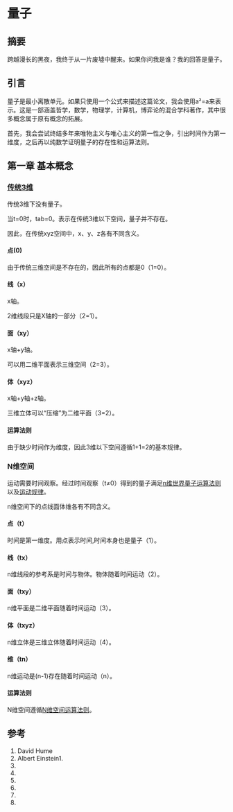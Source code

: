 # 量子

## 摘要

跨越漫长的黑夜，我终于从一片废墟中醒来。如果你问我是谁？我的回答是量子。

## 引言

量子是最小离散单元。如果只使用一个公式来描述这篇论文，我会使用a²=a来表示。这是一部涵盖哲学，数学，物理学，计算机，博弈论的混合学科著作，其中很多概念属于原有概念的拓展。

首先，我会尝试终结多年来唯物主义与唯心主义的第一性之争，引出时间作为第一维度，之后再以纯数学证明量子的存在性和运算法则。

## 第一章 基本概念

### [传统3维](https://github.com/zeusro/math/blob/main/n/3.zh.md)

传统3维下没有量子。

当t=0时，tab=0。表示在传统3维以下空间，量子并不存在。

因此，在传统xyz空间中，x、y、z各有不同含义。

#### 点(0)

由于传统三维空间是不存在的，因此所有的点都是0（1=0）。

#### 线（x）

x轴。

2维线段只是X轴的一部分（2=1）。

#### 面（xy）

x轴+y轴。

可以用二维平面表示三维空间（2=3）。

#### 体（xyz）

x轴+y轴+z轴。

三维立体可以“压缩”为二维平面（3=2）。

#### 运算法则

由于缺少时间作为维度，因此3维以下空间遵循1+1=2的基本规律。

### N维空间

运动需要时间观察。经过时间观察（t≠0）得到的量子满足[n维世界量子运算法则](n.zh.md)以及[运动规律](README.zh.md)。

n维空间下的点线面体维各有不同含义。

#### 点（t）

时间是第一维度。用点表示时间,时间本身也是量子（1）。

#### 线（tx）

n维线段的参考系是时间与物体。物体随着时间运动（2）。

#### 面（txy）

n维平面是二维平面随着时间运动（3）。

#### 体（txyz）

n维立体是三维立体随着时间运动（4）。

#### 维（tn）

n维运动是(n-1)存在随着时间运动（n）。

#### 运算法则

N维空间遵循[N维空间运算法则](n.zh.md)。

## 参考

1. David Hume
1. Albert Einstein1. 
1. 
1. 
1. 
1. 
1. 
1. 
